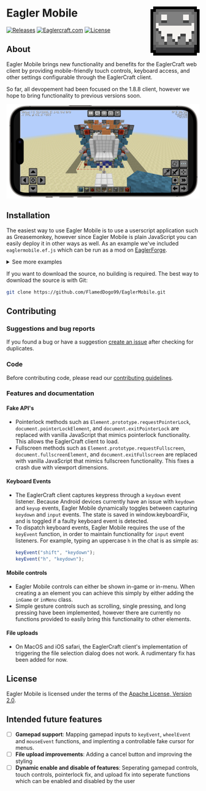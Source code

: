 # <img src="images/logo128.png" alt="Eagler Mobile Logo" align="right" width="128px"></img>Eagler Mobile



[![Releases](https://img.shields.io/github/v/release/FlamedDogo99/EaglerMobile?style=flat-square&logo=github&logoColor=white&label=GitHub&color=181717)](https://github.com/FlamedDogo99/EaglerMobile/releases)
[![Eaglercraft.com](https://img.shields.io/endpoint?url=https%3A%2F%2Fcellshield.info%2Fgs%3FspreadSheetId%3D1rkNuoBtzxp2m_psnMBCyaWw2BujITghrqE_2cKB6eW0%26cellRange%3DB3&style=flat-square&logo=data%3Aimage%2Fpng%3Bbase64%2CiVBORw0KGgoAAAANSUhEUgAAACAAAAAgCAMAAABEpIrGAAABAlBMVEUAAAAAAAAwIRZPNyYkGRA6KBs9LB5jRjB5VzxLNiVoqD4%2FaCVsrEJbQCwrRBqXxmdmpzwnQBZ3t01zs0lxsUdwr0Zqqj9fnzRblzSGtVZlpTtjozhhoTdDbChHMSIuSR11tUssLCygz3CUw2SSwWGKuVp8vFJggEFgmzhcnDI7Tic1JRij03ONvF1YWFiBsFF5uU56p0xGRkZvUDdWdDZLdi9KdC5AUyxVlStGcCs0SCEkPRWcyW2IyF6Is1uDw1mHtleDrlZ9rE10okZnhUZYmC5Xly0%2BUSo5Yx2q2XqRvGSPvl9uqUdurkRvm0NAQEBZdTxaeTtUfjc3NzdPiig4SyTTBcNjAAAAAnRSTlMAJEqQKekAAAIRSURBVDjLfI7nbsIwFIUxxKKKrWzbmU1ISEIoCJDYo%2BzRPdS%2B%2F6vUJW3VJc79%2BX333lP4FQAKpwIug2QJTmBbruIFMcH%2F2HQVhbE4SYJgCv7ie8ZW9t3MmWHDiGNdBD9xjYlbQ3YVJzKUqxU1bMO9Bt%2FwbkdItSqGiqxZVhSFoaZROnwBOe4Mqavzds6woViMzjNXxvhG47Img3cBoVqHBhHTSZat5cA1CF6ElqMlRFVz4anr1USMRR5qaI68bVuMkI4kSZOjcLHpdj1kiqKitFr2lNrOvG3dqmrd93PhYeONPIQeTRHreowbzWbbVCUu7PfCUTiHsN%2BHvTT1zFam63ZzORkLkuDXBaGYvyif9SHsPac9hNZ6w1Rfx2PBF7jzJZRhuYTgKIUHD%2FFqA5UznkrlQyiV%2BUA4gvCAoC8MBny%2FyNc%2FL7wVTja3DsMwDAZM%2FVCHrBCgC%2BSQjvL23%2BVRtg9FgbZCYh%2F0kYyA6Elc6aobOpSsGkNP1QIOMgEHbqTDHhYlpEZFbGBGEPQJjFBJbTHGBqRvCxIAw9RWRV%2FnBgiHp0%2BjDv9rpF%2FfEWwCmdBR1uHC%2BlrAqQ4VTzRXrbWKxwzaDhIyb6qAFtcQoPb%2BhickTkGqK%2BcEpabZdmhkzdEMBEREhQh%2F%2BSuPy%2BEU4WuAsK1%2BQQAKYVi0%2B1K%2FI05yWOd%2F2K0TSLmfX7bzyHjL%2Frn%2B%2FymZL56MQephAAAAAElFTkSuQmCC&label=eaglercraft.com&color=%237fad55)]([https://eaglercraft.com](https://docs.google.com/spreadsheets/d/1rkNuoBtzxp2m_psnMBCyaWw2BujITghrqE_2cKB6eW0/edit?usp=sharing))
[![License](https://img.shields.io/github/license/FlamedDogo99/EaglerMobile?style=flat-square)](https://github.com/FlamedDogo99/EaglerMobile/blob/main/LICENSE)

## About

Eagler Mobile brings new functionality and benefits for the EaglerCraft web client by providing mobile-friendly touch controls, keyboard access, and other settings configurable through the EaglerCraft client.

So far, all devopement had been focused on the 1.8.8 client, however we hope to bring functionality to previous versions soon.

<div align="center">

![Eagler Mobile Screenshot](images/preview.png)

</div>

## Installation

The easiest way to use Eagler Mobile is to use a userscript application such as Greasemonkey, however since Eagler Mobile is plain JavaScript you can easily deploy it in other ways as well. As an example we've included `eaglermobile.ef.js` which can be run as a mod on [EaglerForge](https://github.com/eaglerforge/EaglerForge).

<details>
<summary>See more examples</summary>

---

1. **Self hosted**

If you are hosting the EaglerCraft client on your own server, you can include the mobile script in the `index.html` folder as a script.

```js
<script type="text/javascript" src="yourDirectory/eaglermobile.user.js"></script>

```

2. **Other userscript applications**

Non-mobile browsers:
 - Chrome, FireFox, Safari, Edge, Opera Next, Microsoft Edge: [Tampermonkey](https://www.tampermonkey.net)

iOS:
- Safari: [Userscripts](https://apps.apple.com/us/app/userscripts/id1463298887)
- Orion: [Tampermonkey](https://www.tampermonkey.net)

Android:
- FireFox: [Tampermonkey](https://www.tampermonkey.net)
- Kiwi Browser: [Tampermonkey](https://www.tampermonkey.net)

---

</details>

If you want to download the source, no building is required. The best way to download the source is with Git:

```sh
git clone https://github.com/FlamedDogo99/EaglerMobile.git
```
## Contributing

### Suggestions and bug reports

If you found a bug or have a suggestion [create an issue](https://github.com/FlamedDogo99/EaglerMobile/issues/new/choose) after checking for duplicates.

### Code

Before contributing code, please read our [contributing guidelines](https://github.com/FlamedDogo99/EaglerMobile/blob/main/.github/CONTRIBUTING.md).

### Features and documentation
#### Fake API's
- Pointerlock methods such as `Element.prototype.requestPointerLock`, `document.pointerLockElement`, and `document.exitPointerLock` are replaced with vanilla JavaScript that mimics pointerlock functionality. This allows the EaglerCraft client to load.
- Fullscreen methods such as `Element.prototype.requestFullscreen`, `document.fullscreenElement`, and `document.exitFullscreen` are replaced with vanilla JavaScript that mimics fullscreen functionality. This fixes a crash due with viewport dimensions.

#### Keyboard Events
- The EaglerCraft client captures keypress through a `keydown` event listener. Because Android devices currently have an issue with `keydown` and `keyup` events, Eagler Mobile dynamically toggles between capturing `keydown` and `input` events. The state is saved in window.keyboardFix, and is toggled if a faulty keyboard event is detected.
- To dispatch keyboard events, Eagler Mobile requires the use of the `keyEvent` function, in order to maintain functionality for `input` event listeners. For example, typing an uppercase `h` in the chat is as simple as:
  ```js
  keyEvent("shift", "keydown"); 
  keyEvent("h", "keydown");
  ```
#### Mobile controls
- Eagler Mobile controls can either be shown in-game or in-menu. When creating a an element you can achieve this simply by either adding the `inGame` or `inMenu` class.
- Simple gesture controls such as scrolling, single pressing, and long pressing have been implemented, however there are currently no functions provided to easily bring this functionality to other elements.

#### File uploads
- On MacOS and iOS safari, the EaglerCraft client's implementation of triggering the file selection dialog does not work. A rudimentary fix has been added for now.

## License

Eagler Mobile is licensed under the terms of the [Apache License, Version 2.0](https://github.com/FlamedDogo99/EaglerMobile/blob/main/LICENSE).

## Intended future features
- [ ] **Gamepad support**: Mapping gamepad inputs to `keyEvent`, `wheelEvent` and `mouseEvent` functions, and implenting a controllable fake cursor for menus.
- [ ] **File upload improvements**: Adding a cancel button and improving the styling
- [ ] **Dynamic enable and disable of features**: Seperating gamepad controls, touch controls, pointerlock fix, and upload fix into seperate functions which can be enabled and disabled by the user 
